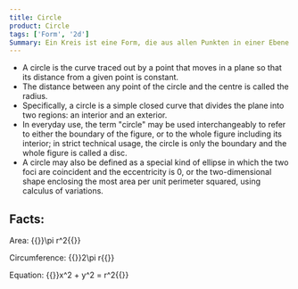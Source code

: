 ```yaml
---
title: Circle
product: Circle
tags: ['Form', '2d']
Summary: Ein Kreis ist eine Form, die aus allen Punkten in einer Ebene besteht, die einen bestimmten Abstand von einem bestimmten Punkt, dem Mittelpunkt, haben.
---
```


* A circle is the curve traced out by a point that moves in a plane so that its distance from a given point is constant.
* The distance between any point of the circle and the centre is called the radius.
* Specifically, a circle is a simple closed curve that divides the plane into two regions: an interior and an exterior.
* In everyday use, the term "circle" may be used interchangeably to refer to either the boundary of the figure, or to the whole figure including its interior; in strict technical usage, the circle is only the boundary and the whole figure is called a disc.
* A circle may also be defined as a special kind of ellipse in which the two foci are coincident and the eccentricity is 0, or the two-dimensional shape enclosing the most area per unit perimeter squared, using calculus of variations.

Facts:
------

Area: {{<latex>}}\pi r^2{{</latex>}}

Circumference: {{<latex>}}2\pi r{{</latex>}}

Equation: {{<latex>}}x^2 + y^2 = r^2{{</latex>}}